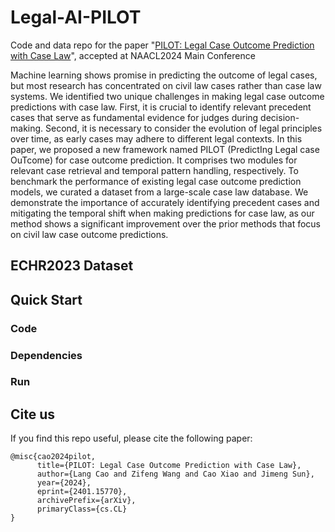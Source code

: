 # Legal-AI-PILOT

Code and data repo for the paper "[PILOT: Legal Case Outcome Prediction with Case Law](https://arxiv.org/abs/2401.15770)", accepted at NAACL2024 Main Conference

Machine learning shows promise in predicting the outcome of legal cases, but most research has concentrated on civil law cases rather than case law systems. We identified two unique challenges in making legal case outcome predictions with case law. First, it is crucial to identify relevant precedent cases that serve as fundamental evidence for judges during decision-making. Second, it is necessary to consider the evolution of legal principles over time, as early cases may adhere to different legal contexts. In this paper, we proposed a new framework named PILOT (PredictIng Legal case OuTcome) for case outcome prediction. It comprises two modules for relevant case retrieval and temporal pattern handling, respectively. To benchmark the performance of existing legal case outcome prediction models, we curated a dataset from a large-scale case law database. We demonstrate the importance of accurately identifying precedent cases and mitigating the temporal shift when making predictions for case law, as our method shows a significant improvement over the prior methods that focus on civil law case outcome predictions.


## ECHR2023 Dataset

## Quick Start

### Code

### Dependencies

### Run


## Cite us

If you find this repo useful, please cite the following paper:

```
@misc{cao2024pilot,
      title={PILOT: Legal Case Outcome Prediction with Case Law}, 
      author={Lang Cao and Zifeng Wang and Cao Xiao and Jimeng Sun},
      year={2024},
      eprint={2401.15770},
      archivePrefix={arXiv},
      primaryClass={cs.CL}
}
```
